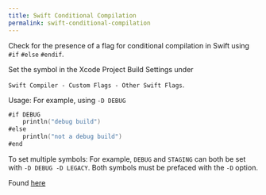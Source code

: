 ```yaml
---
title: Swift Conditional Compilation
permalink: swift-conditional-compilation
---
```


Check for the presence of a flag for conditional compilation in Swift using `#if` `#else` `#endif`. 

Set the symbol in the Xcode Project Build Settings under

`Swift Compiler - Custom Flags - Other Swift Flags`. 

Usage:
For example, using `-D DEBUG`

```swift
#if DEBUG
    println("debug build")
#else
    println("not a debug build")
#end
```

To set multiple symbols:
For example, `DEBUG` and `STAGING` can both be set with `-D DEBUG -D LEGACY`.
Both symbols must be prefaced with the `-D` option.

Found [here](http://stackoverflow.com/a/24152730/919790) 

